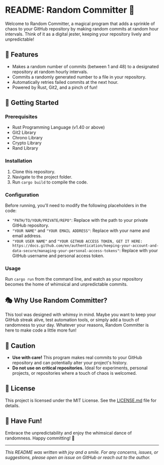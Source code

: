# README: Random Committer 🎲

Welcome to Random Committer, a magical program that adds a sprinkle of chaos to your GitHub repository by making random commits at random hour intervals. Think of it as a digital jester, keeping your repository lively and unpredictable!

## 🌟 Features
- Makes a random number of commits (between 1 and 48) to a designated repository at random hourly intervals.
- Commits a randomly generated number to a file in your repository.
- Automatically retries failed commits at the next hour.
- Powered by Rust, Git2, and a pinch of fun!

## 🚀 Getting Started

### Prerequisites
- Rust Programming Language (v1.40 or above)
- Git2 Library
- Chrono Library
- Crypto Library
- Rand Library

### Installation
1. Clone this repository.
2. Navigate to the project folder.
3. Run `cargo build` to compile the code.

### Configuration
Before running, you'll need to modify the following placeholders in the code:
- `"PATH/TO/YOUR/PRIVATE/REPO"`: Replace with the path to your private GitHub repository.
- `"YOUR NAME"` and `"YOUR EMAIL ADDRESS"`: Replace with your name and email address.
- `"YOUR USER NAME"` and `"YOUR GITHUB ACCESS TOKEN, GET IT HERE: https://docs.github.com/en/authentication/keeping-your-account-and-data-secure/managing-your-personal-access-tokens"`: Replace with your GitHub username and personal access token.

### Usage
Run `cargo run` from the command line, and watch as your repository becomes the home of whimsical and unpredictable commits.

## 🎭 Why Use Random Committer?
This tool was designed with whimsy in mind. Maybe you want to keep your GitHub streak alive, test automation tools, or simply add a touch of randomness to your day. Whatever your reasons, Random Committer is here to make code a little more fun!

## 🛑 Caution
- **Use with care!** This program makes real commits to your GitHub repository and can potentially alter your project's history.
- **Do not use on critical repositories.** Ideal for experiments, personal projects, or repositories where a touch of chaos is welcomed.

## 📜 License
This project is licensed under the MIT License. See the [LICENSE.md](LICENSE.md) file for details.

## 🎉 Have Fun!
Embrace the unpredictability and enjoy the whimsical dance of randomness. Happy committing! 🚀

---

*This README was written with joy and a smile. For any concerns, issues, or suggestions, please open an issue on GitHub or reach out to the author.*
